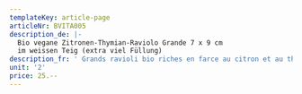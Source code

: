 ```yaml
---
templateKey: article-page
articleNr: BVITA005
description_de: |-
  Bio vegane Zitronen-Thymian-Raviolo Grande 7 x 9 cm
  im weissen Teig (extra viel Füllung)
description_fr: ' Grands ravioli bio riches en farce au citron et au thym, pâte nature (7 x 9 cm)'
unit: '2'
price: 25.--
---
```


